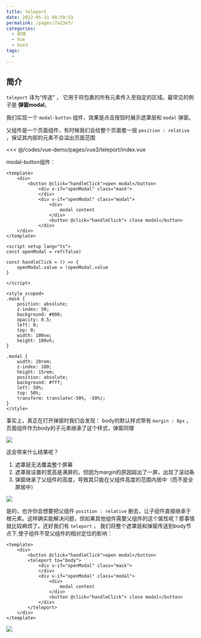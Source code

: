 ```yaml
---
title: teleport
date: 2022-05-31 08:59:53
permalink: /pages/7a23ef/
categories:
  - 前端
  - Vue
  - Vue3
tags:
  - 
---
```


## 简介

`teleport` 译为“传送” ， 它用于将包裹的所有元素传入至指定的区域。最常见的例子是 **弹窗modal**。

我们实现一个 `modal-button` 组件，效果是点击按钮时展示遮罩层和 `modal` 弹窗。

父组件是一个页面组件，有时候我们会给整个页面套一层 `position : relative` ，保证其内部的元素不会溢出页面范围

<<< @/codes/vue-demo/pages/vue3/teleport/index.vue

modal-button组件：

```vue
<template>
    <div>
        <button @click="handleClick">open modal</button>
            <div v-if="openModal" class="mask">
            </div>
            <div v-if="openModal" class="modal">
                <div>
                    modal content
                </div>
                <button @click="handleClick"> close modal</button>
            </div>
    </div>
</template>

<script setup lang="ts">
const openModal = ref(false)

const handleClick = () => {
    openModal.value = !openModal.value
}

</script>

<style scoped>
.mask {
    position: absolute;
    z-index: 50;
    background: #000;
    opacity: 0.5;
    left: 0;
    top: 0;
    width: 100vw;
    height: 100vh;
}

.modal {
    width: 20rem;
    z-index: 100;
    height: 15rem;
    position: absolute;
    background: #fff;
    left: 50%;
    top: 50%;
    transform: translate(-50%, -50%);
}
</style>

```
事实上，真正在打开弹窗时我们会发现： body的默认样式带有 `margin : 8px` ，页面组件作为body的子元素继承了这个样式，弹窗同理

![](https://linyc.oss-cn-beijing.aliyuncs.com/20220530212440.png)

这会带来什么结果呢？
1.  遮罩层无法覆盖整个屏幕
2.  遮罩层设置的宽高是满屏的，但因为margin的原因超出了一屏，出现了滚动条
3.  弹窗继承了父组件的高度，导致其只能在父组件高度的范围内居中（而不是全屏居中）

![](https://linyc.oss-cn-beijing.aliyuncs.com/20220530212643.png)

是的，也许你会想要把父组件 `position : relative` 删去，让子组件直接继承于根元素。这样确实能解决问题，但如果其他组件需要父组件的这个属性呢？那事情就比较麻烦了。还好我们有 `teleport` ， 我们将整个遮罩层和弹窗传送到body节点下,使子组件不受父组件的相对定位的影响：

```vue
<template>
    <div>
        <button @click="handleClick">open modal</button>
        <teleport to="body">
            <div v-if="openModal" class="mask">
            </div>
            <div v-if="openModal" class="modal">
                <div>
                    modal content
                </div>
                <button @click="handleClick"> close modal</button>
            </div>
        </teleport>
    </div>
</template>
```

![](https://linyc.oss-cn-beijing.aliyuncs.com/20220530213143.png)





